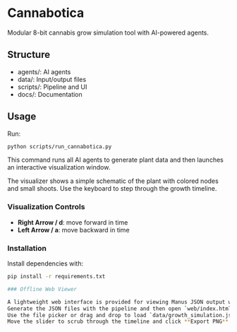 # Cannabotica

Modular 8-bit cannabis grow simulation tool with AI-powered agents.

## Structure

- agents/: AI agents
- data/: Input/output files
- scripts/: Pipeline and UI
- docs/: Documentation

## Usage

Run:

```bash
python scripts/run_cannabotica.py
```

This command runs all AI agents to generate plant data and then launches an interactive visualization window.

The visualizer shows a simple schematic of the plant with colored nodes and small shoots. Use the keyboard to step through the growth timeline.

### Visualization Controls

- **Right Arrow / d**: move forward in time
- **Left Arrow / a**: move backward in time

### Installation

Install dependencies with:

```bash
pip install -r requirements.txt

### Offline Web Viewer

A lightweight web interface is provided for viewing Manus JSON output without a server.
Generate the JSON files with the pipeline and then open `web/index.html` in a desktop browser.
Use the file picker or drag and drop to load `data/growth_simulation.json`.
Move the slider to scrub through the timeline and click **Export PNG** to save a snapshot.
